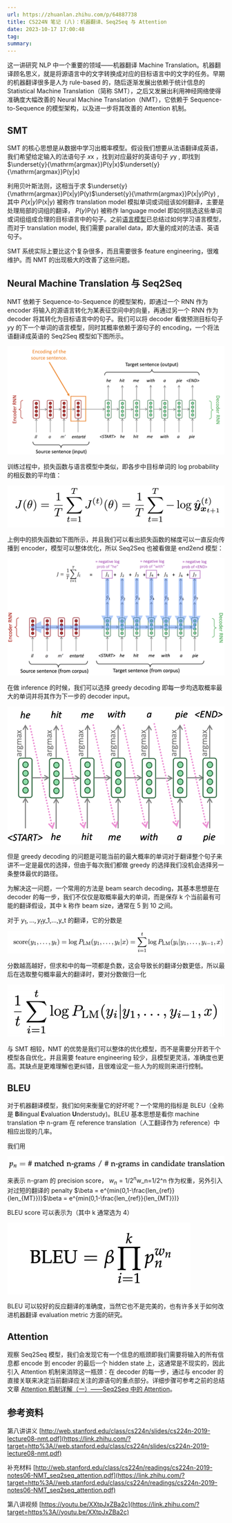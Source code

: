 ```yaml
---
url: https://zhuanlan.zhihu.com/p/64887738
title: CS224N 笔记 (八)：机器翻译、Seq2Seq 与 Attention
date: 2023-10-17 17:00:48
tag: 
summary: 
---
```

这一讲研究 NLP 中一个重要的领域——机器翻译 Machine Translation。机器翻译顾名思义，就是将源语言中的文字转换成对应的目标语言中的文字的任务。早期的机器翻译很多是人为 rule-based 的，随后逐渐发展出依赖于统计信息的 Statistical Machine Translation（简称 SMT），之后又发展出利用神经网络使得准确度大幅改善的 Neural Machine Translation（NMT），它依赖于 Sequence-to-Sequence 的模型架构，以及进一步将其改善的 Attention 机制。

## **SMT**

SMT 的核心思想是从数据中学习出概率模型。假设我们想要从法语翻译成英语，我们希望给定输入的法语句子 $x$x ，找到对应最好的英语句子 $y$y , 即找到 $\underset{y}{\mathrm{argmax}}P(y|x)$\underset{y}{\mathrm{argmax}}P(y|x)

利用贝叶斯法则，这相当于求 $\underset{y}{\mathrm{argmax}}P(x|y)P(y)$\underset{y}{\mathrm{argmax}}P(x|y)P(y) , 其中 $P(x|y)$P(x|y) 被称作 translation model 模拟单词或词组该如何翻译，主要是处理局部的词组的翻译， $P(y)$P(y) 被称作 language model 即如何挑选这些单词或词组组成合理的目标语言中的句子。之前[语言模型](https://zhuanlan.zhihu.com/p/63397627)已总结过如何学习语言模型，而对于 translation model, 我们需要 parallel data，即大量的成对的法语、英语句子。

SMT 系统实际上要比这个复杂很多，而且需要很多 feature engineering，很难维护。而 NMT 的出现极大的改善了这些问题。

## **Neural Machine Translation 与 Seq2Seq**

NMT 依赖于 Sequence-to-Sequence 的模型架构，即通过一个 RNN 作为 encoder 将输入的源语言转化为某表征空间中的向量，再通过另一个 RNN 作为 decoder 将其转化为目标语言中的句子。我们可以将 decoder 看做预测目标句子 $y$y 的下一个单词的语言模型，同时其概率依赖于源句子的 encoding，一个将法语翻译成英语的 Seq2Seq 模型如下图所示。

![](<assets/1697533248209.png>)

训练过程中，损失函数与语言模型中类似，即各步中目标单词的 log probability 的相反数的平均值：

![](<assets/1697533248448.png>)

上例中的损失函数如下图所示，并且我们可以看出损失函数的梯度可以一直反向传播到 encoder，模型可以整体优化，所以 Seq2Seq 也被看做是 end2end 模型：

![](<assets/1697533248648.png>)

在做 inference 的时候，我们可以选择 greedy decoding 即每一步均选取概率最大的单词并将其作为下一步的 decoder input。

![](<assets/1697533248831.png>)

但是 greedy decoding 的问题是可能当前的最大概率的单词对于翻译整个句子来讲不一定是最优的选择，但由于每次我们都做 greedy 的选择我们没机会选择另一条整体最优的路径。

为解决这一问题，一个常用的方法是 beam search decoding，其基本思想是在 decoder 的每一步，我们不仅仅是取概率最大的单词，而是保存 k 个当前最有可能的翻译假设，其中 k 称作 beam size，通常在 5 到 10 之间。

对于 $y_1,...,y_t$y_1,...,y_t 的翻译，它的分数是

![](<assets/1697533249056.png>)

分数越高越好，但求和中的每一项都是负数，这会导致长的翻译分数更低，所以最后在选取整句概率最大的翻译时，要对分数做归一化

![](<assets/1697533249300.png>)

与 SMT 相较，NMT 的优势是我们可以整体的优化模型，而不是需要分开若干个模型各自优化，并且需要 feature engineering 较少，且模型更灵活，准确度也更高。其缺点是更难理解也更纠错，且很难设定一些人为的规则来进行控制。

## **BLEU**

对于机器翻译模型，我们如何来衡量它的好坏呢？一个常用的指标是 BLEU（全称是 **B**i**l**ingual **E**valuation **U**nderstudy)。BLEU 基本思想是看你 machine translation 中 n-gram 在 reference translation（人工翻译作为 reference）中相应出现的几率。

我们用

![](<assets/1697533249581.png>)

来表示 n-gram 的 precision score， $w_n=1/2^n$w_n=1/2^n 作为权重，另外引入对过短的翻译的 penalty $\beta = e^{min(0,1-\frac{len_{ref}}{len_{MT}})}$\beta = e^{min(0,1-\frac{len_{ref}}{len_{MT}})}

BLEU score 可以表示为（其中 k 通常选为 4）

![](<assets/1697533249936.png>)

BLEU 可以较好的反应翻译的准确度，当然它也不是完美的，也有许多关于如何改进机器翻译 evaluation metric 方面的研究。

## **Attention**

观察 Seq2Seq 模型，我们会发现它有一个信息的瓶颈即我们需要将输入的所有信息都 encode 到 encoder 的最后一个 hidden state 上，这通常是不现实的，因此引入 Attention 机制来消除这一瓶颈：在 decoder 的每一步，通过与 encoder 的直接关联来决定当前翻译应关注的源语句的重点部分。详细步骤可参考之前的总结文章 [Attention 机制详解（一）——Seq2Seq 中的 Attention](https://zhuanlan.zhihu.com/p/47063917)。

## **参考资料**

第八讲讲义 [http://web.stanford.edu/class/cs224n/slides/cs224n-2019-lecture08-nmt.pdf](https://link.zhihu.com/?target=http%3A//web.stanford.edu/class/cs224n/slides/cs224n-2019-lecture08-nmt.pdf)

补充材料 [http://web.stanford.edu/class/cs224n/readings/cs224n-2019-notes06-NMT_seq2seq_attention.pdf](https://link.zhihu.com/?target=http%3A//web.stanford.edu/class/cs224n/readings/cs224n-2019-notes06-NMT_seq2seq_attention.pdf)

第八讲视频 [https://youtu.be/XXtpJxZBa2c](https://link.zhihu.com/?target=https%3A//youtu.be/XXtpJxZBa2c)